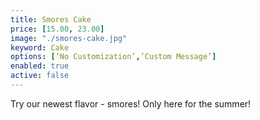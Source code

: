```yaml
---
title: Smores Cake
price: [15.00, 23.00]
image: "./smores-cake.jpg"
keyword: Cake
options: [‘No Customization’,’Custom Message’]
enabled: true
active: false
---
```

Try our newest flavor - smores! Only here for the summer!
